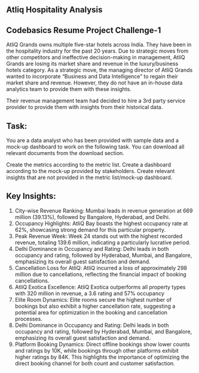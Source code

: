 ## Atliq Hospitality Analysis 
## Codebasics Resume Project Challenge-1

AtliQ Grands owns multiple five-star hotels across India. They have been in the hospitality industry for the past 20 years. Due to strategic moves from other competitors and ineffective decision-making in management, AtliQ Grands are losing its market share and revenue in the luxury/business hotels category. As a strategic move, the managing director of AtliQ Grands wanted to incorporate “Business and Data Intelligence” to regain their market share and revenue. However, they do not have an in-house data analytics team to provide them with these insights.

Their revenue management team had decided to hire a 3rd party service provider to provide them with insights from their historical data.

## Task:  
You are a data analyst who has been provided with sample data and a mock-up dashboard to work on the following task. 
You can download all relevant documents from the download section.

Create the metrics according to the metric list.
Create a dashboard according to the mock-up provided by stakeholders.
Create relevant insights that are not provided in the metric list/mock-up dashboard.


## Key Insights: 

1. City-wise Revenue Ranking: Mumbai leads in revenue generation at 669 million (39.13%), followed by Bangalore, Hyderabad, and Delhi.
2. Occupancy Highlights: AtliQ Bay boasts the highest occupancy rate at 62%, showcasing strong demand for this particular property.
3. Peak Revenue Week: Week 24 stands out with the highest recorded revenue, totaling 139.6 million, indicating a particularly lucrative period.
4. Delhi Dominance in Occupancy and Rating: Delhi leads in both occupancy and rating, followed by Hyderabad, Mumbai, and Bangalore, emphasizing its overall guest satisfaction and demand.
5. Cancellation Loss for AtliQ: AtliQ incurred a loss of approximately 298 million due to cancellations, reflecting the financial impact of booking cancellations.
6. AtliQ Exotica Excellence: AtliQ Exotica outperforms all property types with 320 million in revenue, a 3.6 rating and 57% occupancy
7. Elite Room Dynamics: Elite rooms secure the highest number of bookings but also exhibit a higher cancellation rate, suggesting a potential area for optimization in the booking and cancellation processes.
8. Delhi Dominance in Occupancy and Rating: Delhi leads in both occupancy and rating, followed by Hyderabad, Mumbai, and Bangalore, emphasizing its overall guest satisfaction and demand.
9. Platform Booking Dynamics: Direct offline bookings show lower counts and ratings by 10K, while bookings through other platforms exhibit higher ratings by 84K. This highlights the importance of optimizing the direct booking channel for both count and customer satisfaction.







